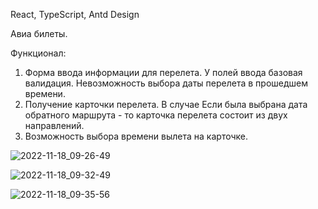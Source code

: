 React, TypeScript, Antd Design

Авиа билеты.

Функционал: 

1) Форма ввода информации для перелета. У полей ввода базовая валидация. Невозможность выбора даты перелета в прошедшем времени.
2) Получение карточки перелета. В случае Если была выбрана дата обратного маршрута - то карточка перелета состоит из двух направлений.
3) Возможность выбора времени вылета на карточке.

![2022-11-18_09-26-49](https://user-images.githubusercontent.com/101303690/202602769-845f5532-c6ee-4f69-9439-c038c0f95fdd.png)

![2022-11-18_09-32-49](https://user-images.githubusercontent.com/101303690/202603515-69d0261b-63ed-4163-b56f-b137b098c1af.png)

![2022-11-18_09-35-56](https://user-images.githubusercontent.com/101303690/202603881-cdf3a4bd-7f83-4538-9003-ab1d7fee2322.png)
